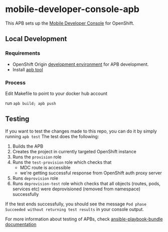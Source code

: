 # mobile-developer-console-apb

This APB sets up the [Mobile Developer Console](https://github.com/aerogear/mobile-developer-console) for OpenShift.

## Local Development

### Requirements

- OpenShift Origin [development environment](https://github.com/ansibleplaybookbundle/ansible-playbook-bundle/blob/master/docs/getting_started.md#development-environment) for APB development.
- Install [apb tool](https://github.com/ansibleplaybookbundle/ansible-playbook-bundle/blob/master/docs/apb_cli.md)

### Process

Edit Makefile to point to your docker hub account

run `apb build; apb push`

## Testing

If you want to test the changes made to this repo, you can do it by simply running `apb test`
The test does the following:
1. Builds the APB 
1. Creates the project in currently targeted OpenShift instance
1. Runs the `provision` role
1. Runs the `test-provision` role which checks that
    * MDC route is accessible
    * we're getting successful response from OpenShift auth proxy server
1. Runs `deprovision` role
1. Runs `deprovision-test` role which checks that all objects (routes, pods, services etc) were deprovisioned (removed from namespace) successfully

If the test ends successfully, you should see the message `Pod phase Succeeded without returning test results` in your console output.

For more information about testing of APBs, check [ansible-playbook-bundle documentation](https://github.com/ansibleplaybookbundle/ansible-playbook-bundle/blob/master/docs/getting_started.md#test)
